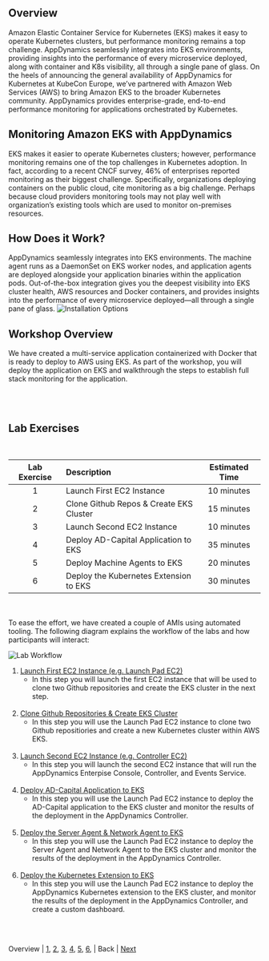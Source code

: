 ## Overview

Amazon Elastic Container Service for Kubernetes (EKS) makes it easy to operate Kubernetes clusters, but performance monitoring remains a top challenge. AppDynamics seamlessly integrates into EKS environments, providing insights into the performance of every microservice deployed, along with container and K8s visibility, all through a single pane of glass. On the heels of announcing the general availability of AppDynamics for Kubernetes at KubeCon Europe, we’ve partnered with Amazon Web Services (AWS) to bring Amazon EKS to the broader Kubernetes community. AppDynamics provides enterprise-grade, end-to-end performance monitoring for applications orchestrated by Kubernetes.

## Monitoring Amazon EKS with AppDynamics

EKS makes it easier to operate Kubernetes clusters; however, performance monitoring remains one of the top challenges in Kubernetes adoption. In fact, according to a recent CNCF survey, 46% of enterprises reported monitoring as their biggest challenge. Specifically, organizations deploying containers on the public cloud, cite monitoring as a big challenge. Perhaps because cloud providers monitoring tools may not play well with organization’s existing tools which are used to monitor on-premises resources.

## How Does it Work?

AppDynamics seamlessly integrates into EKS environments. The machine agent runs as a DaemonSet on EKS worker nodes, and application agents are deployed alongside your application binaries within the application pods. Out-of-the-box integration gives you the deepest visibility into EKS cluster health, AWS resources and Docker containers, and provides insights into the performance of every microservice deployed—all through a single pane of glass.
![Installation Options](./images/1.png)

## Workshop Overview

We have created a multi-service application containerized with Docker that is ready to deploy to AWS using EKS. As part of the workshop, you will deploy the application on EKS and walkthrough the steps to establish full stack monitoring for the application.

<br><br>

## Lab Exercises
<br>


| Lab Exercise | Description                             | Estimated Time |
| :----------: | :-------------------------------------- | :------------: |
|      1       | Launch First EC2 Instance               |   10 minutes   |
|      2       | Clone Github Repos & Create EKS Cluster |   15 minutes   |
|      3       | Launch Second EC2 Instance              |   10 minutes   |
|      4       | Deploy AD-Capital Application to EKS    |   35 minutes   |
|      5       | Deploy Machine Agents to EKS            |   20 minutes   |
|      6       | Deploy the Kubernetes Extension to EKS  |   30 minutes   |

<br><br>
To ease the effort, we have created a couple of AMIs using automated tooling. The following diagram explains the workflow of the labs and how participants will interact:

![Lab Workflow](./images/37.png)
1. [Launch First EC2 Instance (e.g. Launch Pad EC2)](lab-exercise-01.md)
   - In this step you will launch the first EC2 instance
   that will be used to clone two Github repositories and create the EKS cluster in the next step.<br><br>
2. [Clone Github Repositories & Create EKS Cluster](lab-exercise-02.md)
   - In this step you will use the Launch Pad EC2 instance to clone two Github repositiories and create a new Kubernetes cluster within AWS EKS.<br><br>
3. [Launch Second EC2 Instance (e.g. Controller EC2)](lab-exercise-03.md)
   - In this step you will launch the second EC2 instance that will run the AppDynamics Enterpise Console, Controller, and Events Service.<br><br>
4. [Deploy AD-Capital Application to EKS](lab-exercise-04.md)
   - In this step you will use the Launch Pad EC2 instance to deploy the AD-Capital application to the EKS cluster and monitor the results of the deployment in the AppDynamics Controller.<br><br>
5. [Deploy the Server Agent & Network Agent to EKS](lab-exercise-05.md)
   - In this step you will use the Launch Pad EC2 instance to deploy the Server Agent and Network Agent to the EKS cluster and monitor the results of the deployment in the AppDynamics Controller.<br><br>
6. [Deploy the Kubernetes Extension to EKS](lab-exercise-06.md)
    - In this step you will use the Launch Pad EC2 instance to deploy the AppDynamics Kubernetes extension to the EKS cluster, and monitor the results of the deployment in the AppDynamics Controller, and create a custom dashboard.<br><br>
<br>

Overview | [1](lab-exercise-01.md), [2](lab-exercise-02.md), [3](lab-exercise-03.md), [4](lab-exercise-04.md), [5](lab-exercise-05.md), [6](lab-exercise-06.md), | Back | [Next](lab-exercise-01.md)
